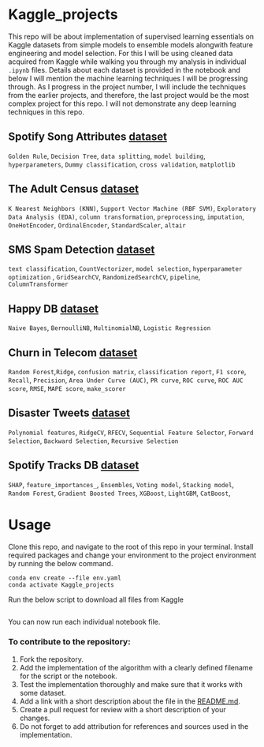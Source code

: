 # Kaggle_projects
This repo will be about implementation of supervised learning essentials on Kaggle datasets from simple models to ensemble models alongwith feature engineering and model selection. For this I will be using cleaned data acquired from Kaggle while walking you through my analysis in individual `.ipynb` files. Details about each dataset is provided in the notebook and below I will mention the machine learning techniques I will be progressing through. As I progress in the project number, I will include the techniques from the earlier projects, and therefore, the last project would be the most complex project for this repo. I will not demonstrate any deep learning techniques in this repo. 


## Spotify Song Attributes [dataset](https://www.kaggle.com/geomack/spotifyclassification/home)
`Golden Rule`, `Decision Tree`, `data splitting`, `model building`, `hyperparameters`, `Dummy classification`, `cross validation`, `matplotlib`

## The Adult Census [dataset](https://www.kaggle.com/uciml/adult-census-income#)
`K Nearest Neighbors (KNN)`, `Support Vector Machine (RBF SVM)`, `Exploratory Data Analysis (EDA)`, `column transformation`, `preprocessing`, `imputation`, `OneHotEncoder`, `OrdinalEncoder`, `StandardScaler`, `altair`

## SMS Spam Detection [dataset](https://www.kaggle.com/uciml/sms-spam-collection-dataset)
`text classification`, `CountVectorizer`, `model selection`, `hyperparameter optimization` , `GridSearchCV`, `RandomizedSearchCV`, `pipeline`, `ColumnTransformer`

## Happy DB [dataset](https://www.kaggle.com/ritresearch/happydb)
`Naive Bayes`, `BernoulliNB`, `MultinomialNB`, `Logistic Regression`

## Churn in Telecom [dataset](https://www.kaggle.com/becksddf/churn-in-telecoms-dataset)
`Random Forest`,`Ridge`, `confusion matrix`, `classification report`, `F1 score`, `Recall`, `Precision`, `Area Under Curve (AUC)`, `PR curve`, `ROC curve`, `ROC AUC score`, `RMSE`, `MAPE score`, `make_scorer`

## Disaster Tweets [dataset](https://www.kaggle.com/vstepanenko/disaster-tweets)
`Polynomial features`, `RidgeCV`, `RFECV`, `Sequential Feature Selector`, `Forward Selection`, `Backward Selection`, `Recursive Selection`

## Spotify Tracks DB [dataset](https://www.kaggle.com/zaheenhamidani/ultimate-spotify-tracks-db)
`SHAP`, `feature_importances_`, `Ensembles`, `Voting model`, `Stacking model`, `Random Forest`, `Gradient Boosted Trees`, `XGBoost`, `LightGBM`, `CatBoost`,

# Usage
Clone this repo, and navigate to the root of this repo in your terminal. Install required packages and change your environment to the project environment by running the below command.
```
conda env create --file env.yaml
conda activate Kaggle_projects
```

Run the below script to download all files from Kaggle
```

```
You can now run each individual notebook file.


### To contribute to the repository:
1. Fork the repository.
2. Add the implementation of the algorithm with a clearly defined filename for the script or the notebook.
3. Test the implementation thoroughly and make sure that it works with some dataset.
4. Add a link with a short description about the file in the [README.md](https://github.com/artanzand/Kaggle_projects/blob/main/README.md).
5. Create a pull request for review with a short description of your changes.
6. Do not forget to add attribution for references and sources used in the implementation.
